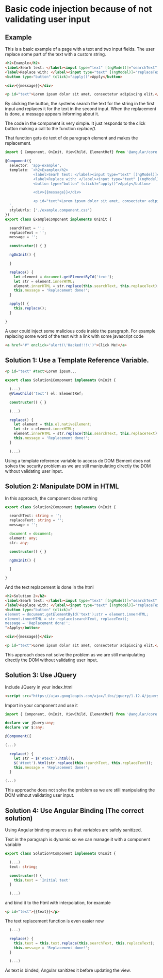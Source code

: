 # Basic code injection because of not validating user input

## Example

This is a basic example of a page with a text and two input fields. The user replace some part of the text with a custom string. 

```html
<h2>Example</h2>
<label>Searh text: </label><input type="text" [(ngModel)]="searchText" />
<label>Replace with: </label><input type="text" [(ngModel)]="replaceText" />
<button type="button" (click)="apply()">Apply</button>

<div>{{message}}</div>

<p id="text">Lorem ipsum dolor sit amet, consectetur adipiscing elit.</p>
```

By clicking the button, the systems search the text for the string in the first input and replaces it for the text in the second input. When the replacement is done, a message appears informing about it.

The code in the component is very simple. It just responds to the click button making a call to the function *replace()*.

That function gets de text of de paragraph element and makes the replacement.

```ts
import { Component, OnInit, ViewChild, ElementRef} from '@angular/core';

@Component({
  selector: 'app-example',
  template: `<h2>Example</h2>
             <label>Searh text: </label><input type="text" [(ngModel)]="searchText" />
             <label>Replace with: </label><input type="text" [(ngModel)]="replaceText" />
             <button type="button" (click)="apply()">Apply</button>

             <div>{{message}}</div>

             <p id="text">Lorem ipsum dolor sit amet, consectetur adipiscing elit.</p>
  `,
  styleUrls: ['./example.component.css']
})
export class ExampleComponent implements OnInit {

  searchText = '';
  replaceText = '';
  message = '';

  constructor() { }

  ngOnInit() {

  }

  replace() {
    let element = document.getElementById('text');
    let str = element.innerHTML;
    element.innerHTML = str.replace(this.searchText, this.replaceText);
    this.message = 'Replacement done!';
  }

  apply() {
    this.replace();
  }

}
```

A user could inject some malicious code inside the paragraph. For example replacing some word of the text with a link with some javascript code

```html
<a href="#" onclick="alert(\'Hacked!!!\')">Click Me!</a>
```


## Solution 1: Use a Template Reference Variable.


```html
<p id="text" #text>Lorem ipsum...
```

```ts
export class Solution1Component implements OnInit {

  (...)
  @ViewChild('text') el: ElementRef;

  constructor() { }

  (...)

  replace() {
    let element = this.el.nativeElement;
    let str = element.innerHTML;
    element.innerHTML = str.replace(this.searchText, this.replaceText);
    this.message = 'Replacement done!';
  }

  (...)
```

Using a template reference variable to access de DOM Element does not solves the security problem as we are still manipulating directly the DOM without validating user input.

## Solution 2: Manipulate DOM in HTML

In this approach, the component does nothing

```ts
export class Solution2Component implements OnInit {

  searchText: string = '';
  replaceText: string = '';
  message = '';

  document = document;
  element: any;
  str: any;

  constructor() { }

  ngOnInit() {

  }

}
```

And the text replacement is done in the html

```html
<h2>Solution 2</h2>
<label>Searh text: </label><input type="text" [(ngModel)]="searchText" />
<label>Replace with: </label><input type="text" [(ngModel)]="replaceText" />
<button type="button" (click)="
element = document.getElementById('text');str = element.innerHTML;
element.innerHTML = str.replace(searchText, replaceText);
message = 'Replacement done!';
">Apply</button>

<div>{{message}}</div>

<p id="text">Lorem ipsum dolor sit amet, consectetur adipiscing elit.</p>
```

This approach does not solve the problem as we are still manipulating directly the DOM without validating user input.


## Solution 3: Use JQuery

Include JQuery in your index.html

```html
<script src="https://ajax.googleapis.com/ajax/libs/jquery/1.12.4/jquery.min.js"></script>
```

Import in your component and use it

```ts
import { Component, OnInit, ViewChild, ElementRef} from '@angular/core';

declare var jQuery:any;
declare var $:any;

@Component({

(...)

  replace() {
    let str = $('#text').html();
    $('#text').html(str.replace(this.searchText, this.replaceText));
    this.message = 'Replacement done!';
  }

(...)
```

This approache does not solve the problem as we are still manipulating the DOM without validating user input.


## Solution 4: Use Angular Binding (The correct solution)

Using Angular binding ensures us that variables are safely sanitized.

Text in the paragraph is dynamic so we can manage it with a component variable 

```ts
export class Solution4Component implements OnInit {

  (...)
  text: string;

  constructor() { 
    this.text = 'Initial text'
  }

  (...)
```

and bind it to the html with interpolation, for example

```html
<p id="text">{{text}}</p>
```

The text replacement function is even easier now

```ts
  (...)

  replace() {
    this.text = this.text.replace(this.searchText, this.replaceText);
    this.message = 'Replacement done!';
  }

  (...)
```

As text is binded, Angular sanitizes it before updating the view.


